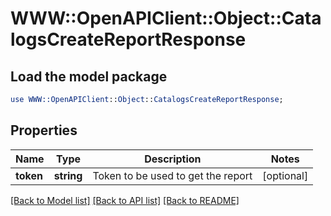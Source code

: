 # WWW::OpenAPIClient::Object::CatalogsCreateReportResponse

## Load the model package
```perl
use WWW::OpenAPIClient::Object::CatalogsCreateReportResponse;
```

## Properties
Name | Type | Description | Notes
------------ | ------------- | ------------- | -------------
**token** | **string** | Token to be used to get the report | [optional] 

[[Back to Model list]](../README.md#documentation-for-models) [[Back to API list]](../README.md#documentation-for-api-endpoints) [[Back to README]](../README.md)


